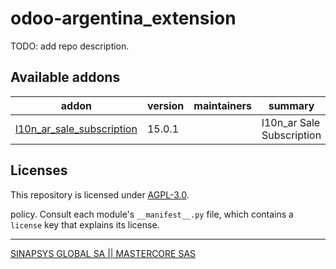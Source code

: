 <!-- /!\ do not modify above this line -->

# odoo-argentina_extension

TODO: add repo description.

<!-- /!\ do not modify below this line -->

<!-- prettier-ignore-start -->

[//]: # (addons)

Available addons
----------------
addon | version | maintainers | summary
--- | --- | --- | ---
[l10n_ar_sale_subscription](l10n_ar_sale_subscription/) | 15.0.1 |  |  l10n_ar Sale Subscription

[//]: # (end addons)

<!-- prettier-ignore-end -->

## Licenses

This repository is licensed under [AGPL-3.0](LICENSE).

policy. Consult each module's `__manifest__.py` file, which contains a `license` key
that explains its license.

----
[SINAPSYS GLOBAL SA || MASTERCORE SAS](http://sinapsys.global)
